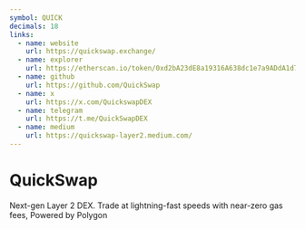 ```yaml
---
symbol: QUICK
decimals: 18
links:
  - name: website
    url: https://quickswap.exchange/
  - name: explorer
    url: https://etherscan.io/token/0xd2bA23dE8a19316A638dc1e7a9ADdA1d74233368
  - name: github
    url: https://github.com/QuickSwap
  - name: x
    url: https://x.com/QuickswapDEX
  - name: telegram
    url: https://t.me/QuickSwapDEX
  - name: medium
    url: https://quickswap-layer2.medium.com/
---
```


# QuickSwap

Next-gen Layer 2 DEX. Trade at lightning-fast speeds with near-zero gas fees, Powered by Polygon
